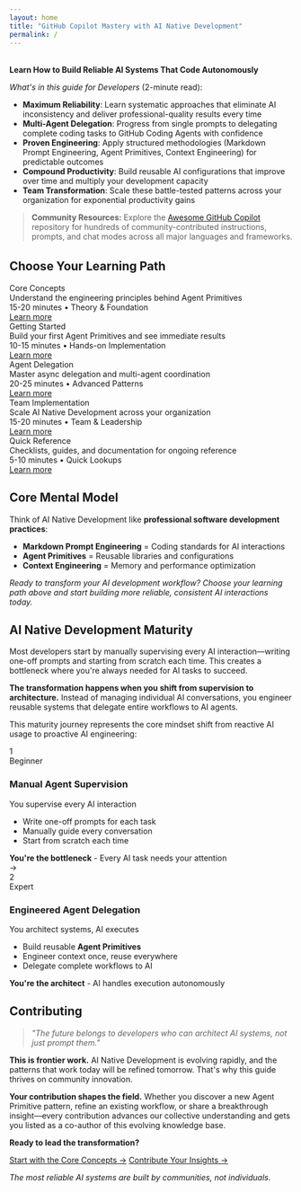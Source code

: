 ```yaml
---
layout: home
title: "GitHub Copilot Mastery with AI Native Development"
permalink: /
---
```


<div style="margin: 32px 0;" markdown="1">

**Learn How to Build Reliable AI Systems That Code Autonomously**

*What's in this guide for Developers* (2-minute read):

- **Maximum Reliability**: Learn systematic approaches that eliminate AI inconsistency and deliver professional-quality results every time
- **Multi-Agent Delegation**: Progress from single prompts to delegating complete coding tasks to GitHub Coding Agents with confidence
- **Proven Engineering**: Apply structured methodologies (Markdown Prompt Engineering, Agent Primitives, Context Engineering) for predictable outcomes
- **Compound Productivity**: Build reusable AI configurations that improve over time and multiply your development capacity
- **Team Transformation**: Scale these battle-tested patterns across your organization for exponential productivity gains

> **Community Resources:** Explore the [Awesome GitHub Copilot](https://github.com/github/awesome-copilot) repository for hundreds of community-contributed instructions, prompts, and chat modes across all major languages and frameworks.

</div>

## Choose Your Learning Path

<div class="learning-paths">
  <div class="path-card">
    <div class="path-title">Core Concepts</div>
    <div class="path-description">Understand the engineering principles behind Agent Primitives</div>
    <div class="path-meta">15-20 minutes • Theory & Foundation</div>
    <a href="docs/concepts/" class="path-link">Learn more</a>
  </div>

  <div class="path-card">
    <div class="path-title">Getting Started</div>
    <div class="path-description">Build your first Agent Primitives and see immediate results</div>
    <div class="path-meta">10-15 minutes • Hands-on Implementation</div>
    <a href="docs/getting-started/" class="path-link">Learn more</a>
  </div>

  <div class="path-card">
    <div class="path-title">Agent Delegation</div>
    <div class="path-description">Master async delegation and multi-agent coordination</div>
    <div class="path-meta">20-25 minutes • Advanced Patterns</div>
    <a href="docs/agent-delegation/" class="path-link">Learn more</a>
  </div>

  <div class="path-card">
    <div class="path-title">Team Implementation</div>
    <div class="path-description">Scale AI Native Development across your organization</div>
    <div class="path-meta">15-20 minutes • Team & Leadership</div>
    <a href="docs/team-adoption/" class="path-link">Learn more</a>
  </div>

  <div class="path-card">
    <div class="path-title">Quick Reference</div>
    <div class="path-description">Checklists, guides, and documentation for ongoing reference</div>
    <div class="path-meta">5-10 minutes • Quick Lookups</div>
    <a href="docs/reference/" class="path-link">Learn more</a>
  </div>
</div>

## Core Mental Model

Think of AI Native Development like **professional software development practices**:

- **Markdown Prompt Engineering** = Coding standards for AI interactions
- **Agent Primitives** = Reusable libraries and configurations  
- **Context Engineering** = Memory and performance optimization

*Ready to transform your AI development workflow? Choose your learning path above and start building more reliable, consistent AI interactions today.*

## AI Native Development Maturity

Most developers start by manually supervising every AI interaction—writing one-off prompts and starting from scratch each time. This creates a bottleneck where you're always needed for AI tasks to succeed.

**The transformation happens when you shift from supervision to architecture.** Instead of managing individual AI conversations, you engineer reusable systems that delegate entire workflows to AI agents.

This maturity journey represents the core mindset shift from reactive AI usage to proactive AI engineering:

<div class="maturity-timeline">
  <div class="maturity-stage maturity-from">
    <div class="stage-content">
      <div class="stage-header">
        <div class="stage-number">1</div>
        <div class="stage-label">Beginner</div>
      </div>
      <h3>Manual Agent Supervision</h3>
      <p class="stage-subtitle">You supervise every AI interaction</p>
      <ul class="stage-points">
        <li>Write one-off prompts for each task</li>
        <li>Manually guide every conversation</li>
        <li>Start from scratch each time</li>
      </ul>
      <div class="stage-outcome">
        <strong>You're the bottleneck</strong> - Every AI task needs your attention
      </div>
    </div>
  </div>

  <div class="timeline-connector">
    <div class="connector-arrow">→</div>
  </div>

  <div class="maturity-stage maturity-to">
    <div class="stage-content">
      <div class="stage-header">
        <div class="stage-number">2</div>
        <div class="stage-label">Expert</div>
      </div>
      <h3>Engineered Agent Delegation</h3>
      <p class="stage-subtitle">You architect systems, AI executes</p>
      <ul class="stage-points">
        <li>Build reusable <strong>Agent Primitives</strong></li>
        <li>Engineer context once, reuse everywhere</li>
        <li>Delegate complete workflows to AI</li>
      </ul>
      <div class="stage-outcome">
        <strong>You're the architect</strong> - AI handles execution autonomously
      </div>
    </div>
  </div>
</div>

## Contributing

> *"The future belongs to developers who can architect AI systems, not just prompt them."*

**This is frontier work.** AI Native Development is evolving rapidly, and the patterns that work today will be refined tomorrow. That's why this guide thrives on community innovation.

**Your contribution shapes the field.** Whether you discover a new Agent Primitive pattern, refine an existing workflow, or share a breakthrough insight—every contribution advances our collective understanding and gets you listed as a co-author of this evolving knowledge base.

**Ready to lead the transformation?** 

<div class="cta-buttons">
  <a href="docs/concepts/" class="btn-primary">Start with the Core Concepts →</a>
  <a href="https://github.com/danielmeppiel/awesome-ai-native/blob/main/CONTRIBUTING.md" class="github-btn"><span class="github-text">Contribute Your Insights →</span></a>
</div>

*The most reliable AI systems are built by communities, not individuals.*

